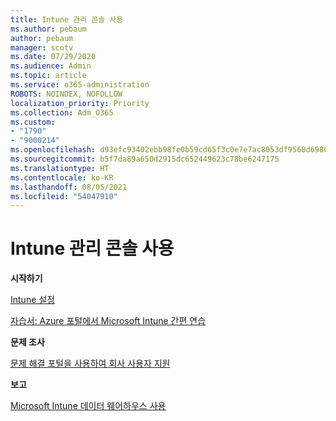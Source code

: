 ```yaml
---
title: Intune 관리 콘솔 사용
ms.author: pebaum
author: pebaum
manager: scotv
ms.date: 07/29/2020
ms.audience: Admin
ms.topic: article
ms.service: o365-administration
ROBOTS: NOINDEX, NOFOLLOW
localization_priority: Priority
ms.collection: Adm_O365
ms.custom:
- "1790"
- "9000214"
ms.openlocfilehash: d93efc93402ebb98fe0b59cd65f3c0e7e7ac8053df9560d6980535b82d3813db
ms.sourcegitcommit: b5f7da89a650d2915dc652449623c78be6247175
ms.translationtype: HT
ms.contentlocale: ko-KR
ms.lasthandoff: 08/05/2021
ms.locfileid: "54047910"
---
```

# <a name="using-the-intune-admin-console"></a>Intune 관리 콘솔 사용

**시작하기**

[Intune 설정](https://docs.microsoft.com/intune/setup-steps)

[자습서: Azure 포털에서 Microsoft Intune 간편 연습](https://docs.microsoft.com/intune/tutorial-walkthrough-intune-portal)

**문제 조사**

[문제 해결 포털을 사용하여 회사 사용자 지원](https://docs.microsoft.com/intune/help-desk-operators)

**보고**

[Microsoft Intune 데이터 웨어하우스 사용](https://docs.microsoft.com/intune/reports-nav-create-intune-reports)